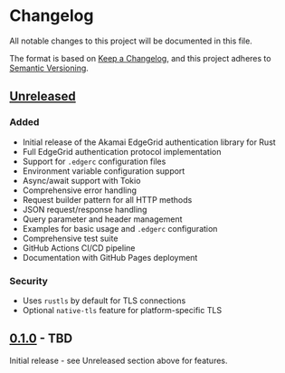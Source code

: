# Changelog

All notable changes to this project will be documented in this file.

The format is based on [Keep a Changelog](https://keepachangelog.com/en/1.0.0/),
and this project adheres to [Semantic Versioning](https://semver.org/spec/v2.0.0.html).

## [Unreleased]

### Added
- Initial release of the Akamai EdgeGrid authentication library for Rust
- Full EdgeGrid authentication protocol implementation
- Support for `.edgerc` configuration files
- Environment variable configuration support
- Async/await support with Tokio
- Comprehensive error handling
- Request builder pattern for all HTTP methods
- JSON request/response handling
- Query parameter and header management
- Examples for basic usage and `.edgerc` configuration
- Comprehensive test suite
- GitHub Actions CI/CD pipeline
- Documentation with GitHub Pages deployment

### Security
- Uses `rustls` by default for TLS connections
- Optional `native-tls` feature for platform-specific TLS

## [0.1.0] - TBD

Initial release - see Unreleased section above for features.

[Unreleased]: https://github.com/acedergren/AkamaiOPEN-edgegrid-rust/compare/v0.1.0...HEAD
[0.1.0]: https://github.com/acedergren/AkamaiOPEN-edgegrid-rust/releases/tag/v0.1.0